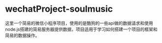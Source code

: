 # wechatProject-soulmusic

这里一个简易的微信小程序项目，使用的是酷狗的一些api做的数据请求和使用node.js搭建的简易服务器提供数据，项目适用于学习如何搭建一个项目的框架和简易的数据操作。
